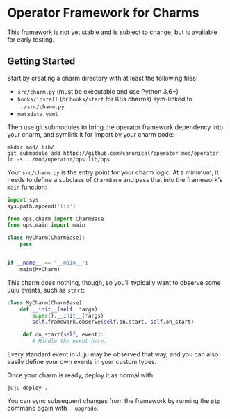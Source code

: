 # Operator Framework for Charms

This framework is not yet stable and is subject to change, but is available
for early testing.

## Getting Started

Start by creating a charm directory with at least the following files:

* `src/charm.py` (must be executable and use Python 3.6+)
* `hooks/install` (or `hooks/start` for K8s charms) sym-linked to `../src/charm.py`
* `metadata.yaml`

Then use git submodules to bring the operator framework dependency into your charm,
and symlink it for import by your charm code:

```
mkdir mod/ lib/
git submodule add https://github.com/canonical/operator mod/operator
ln -s ../mod/operator/ops lib/ops
```

Your `src/charm.py` is the entry point for your charm logic. At a minimum, it
needs to define a subclass of `CharmBase` and pass that into the framework's
`main` function:

```python
import sys
sys.path.append('lib')

from ops.charm import CharmBase
from ops.main import main

class MyCharm(CharmBase):
    pass


if __name__ == "__main__":
    main(MyCharm)
```

This charm does nothing, though, so you'll typically want to observe some Juju
events, such as `start`:

```python
class MyCharm(CharmBase):
    def __init__(self, *args):
        super().__init__(*args)
        self.framework.observe(self.on.start, self.on_start)

     def on_start(self, event):
        # Handle the event here.
```

Every standard event in Juju may be observed that way, and you can also easily
define your own events in your custom types.

Once your charm is ready, deploy it as normal with:

```
juju deploy .
```

You can sync subsequent changes from the framework by running the `pip`
command again with `--upgrade`.
